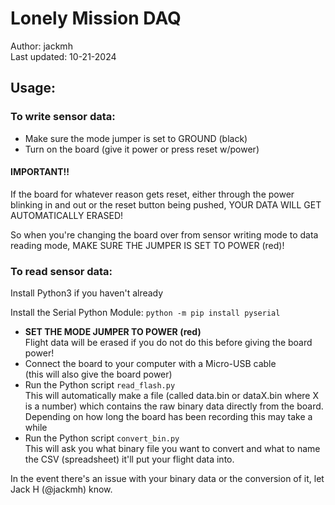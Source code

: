 # Lonely Mission DAQ

Author: jackmh\
Last updated: 10-21-2024

## Usage:

### To write sensor data:
- Make sure the mode jumper is set to GROUND (black)
- Turn on the board (give it power or press reset w/power)
#### **IMPORTANT!!**
If the board for whatever reason gets reset, either through the power blinking in and out or the reset button being pushed, YOUR DATA WILL GET AUTOMATICALLY ERASED!

So when you're changing the board over from sensor writing mode to data reading mode, MAKE SURE THE JUMPER IS SET TO POWER (red)!

### To read sensor data:
Install Python3 if you haven't already

Install the Serial Python Module:
```python -m pip install pyserial```
- **SET THE MODE JUMPER TO POWER (red)**\
Flight data will be erased if you do not do this before giving the board power!
- Connect the board to your computer with a Micro-USB cable\
(this will also give the board power)
- Run the Python script `read_flash.py`\
This will automatically make a file (called data.bin or dataX.bin where X is a number) which contains the raw binary data directly from the board. Depending on how long the board has been recording this may take a while
- Run the Python script `convert_bin.py`\
This will ask you what binary file you want to convert and what to name the CSV (spreadsheet) it'll put your flight data into.

In the event there's an issue with your binary data or the conversion of it, let Jack H (@jackmh) know.